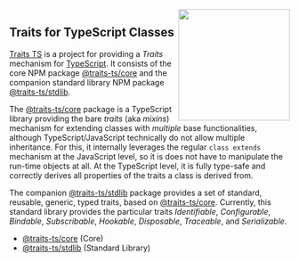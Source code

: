 
<img src="https://raw.githubusercontent.com/traits-ts/core/refs/heads/master/etc/logo.svg" width="200" style="float: right" align="right" alt=""/>

## Traits for TypeScript Classes

[Traits TS](https://github.com/traits-ts) is a
project for providing a *Traits* mechanism for
[TypeScript](https://www.typescriptlang.org/). It consists of the
core NPM package [@traits-ts/core](https://github.com/traits-ts/core)
and the companion standard library NPM package
[@traits-ts/stdlib](https://github.com/traits-ts/stdlib).

The [@traits-ts/core](https://github.com/traits-ts/core) package
is a TypeScript library providing the bare *traits* (aka *mixins*)
mechanism for extending classes with *multiple* base functionalities,
although TypeScript/JavaScript technically do not allow multiple
inheritance.
For this, it internally leverages the regular `class extends` mechanism
at the JavaScript level, so it is does not have to manipulate the
run-time objects at all. At the TypeScript level, it is fully type-safe
and correctly derives all properties of the traits a class is derived
from.

The companion [@traits-ts/stdlib](https://github.com/traits-ts/stdlib)
package provides a set of standard, reusable, generic, typed traits,
based on [@traits-ts/core](https://github.com/traits-ts/core). Currently,
this standard library provides the particular traits *Identifiable*,
*Configurable*, *Bindable*, *Subscribable*, *Hookable*, *Disposable*,
*Traceable*, and *Serializable*.

- [@traits-ts/core](https://github.com/traits-ts/core) (Core)
- [@traits-ts/stdlib](https://github.com/traits-ts/stdlib) (Standard Library)

